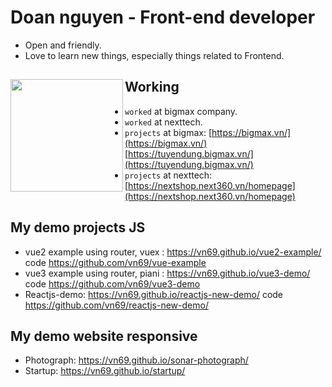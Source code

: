 # Doan nguyen - Front-end developer 

- Open and friendly.
- Love to learn new things, especially things related to Frontend.

## Working <a href="https://github.com/paulnguyen-mn"><img align="left" width="auto" height="180" src="https://res.cloudinary.com/kimwy/image/upload/v1598840300/easyfrontend/programming_hgngx9.png"></a>

- `worked` at bigmax company.
- `worked` at nexttech.
- `projects` at bigmax: [https://bigmax.vn/](https://bigmax.vn/) [https://tuyendung.bigmax.vn/](https://tuyendung.bigmax.vn/)
- `projects` at nexttech: [https://nextshop.next360.vn/homepage](https://nextshop.next360.vn/homepage)






## My demo projects JS

- vue2 example using router, vuex : https://vn69.github.io/vue2-example/ code https://github.com/vn69/vue-example
- vue3 example using router, piani : https://vn69.github.io/vue3-demo/ code https://github.com/vn69/vue3-demo
- Reactjs-demo: https://vn69.github.io/reactjs-new-demo/ code  https://github.com/vn69/reactjs-new-demo/

## My demo website responsive

- Photograph: https://vn69.github.io/sonar-photograph/
- Startup: https://vn69.github.io/startup/
